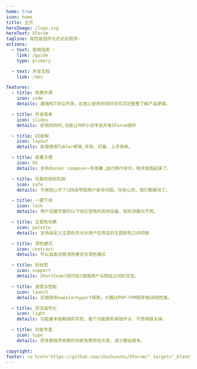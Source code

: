 ```yaml
---
home: true
icon: home
title: 主页
heroImage: /logo.svg
heroText: SForum
tagline: 高性能组件化的论坛程序✨
actions:
  - text: 使用指南 💡
    link: /guide
    type: primary

  - text: 开发文档
    link: /dev

features:
  - title: 免费开源
    icon: code
    details: 遵循MIT协议开源，在放心使用的同时也可完完整整了解产品逻辑。

  - title: 开发简单
    icon: slides
    details: 好用的同时,也能让PHP小白学会开发SForum插件

  - title: UI新鲜
    icon: layout
    details: 前端使用Tabler框架,年轻、好看、上手简单。

  - title: 部署方便
    icon: OS
    details: 支持docker compose一件部署,运行两行命令，程序就跑起来了。

  - title: 可靠的授权机制
    icon: safe
    details: 不用担心开了CDN会导致用户串号问题。你担心的，我们都解决了。

  - title: 一键下线
    icon: lock
    details: 用户设置页面可以下线已登陆的其他设备，密码泄露也不慌。

  - title: 主题色切换
    icon: palette
    details: 支持自定义主题色并允许用户在预设的主题颜色之间切换

  - title: 深色模式
    icon: contrast
    details: 可以自由切换浅色模式与深色模式

  - title: 短标签
    icon: support
    details: ShortCode(短代码)增强用户与网站之间的交互。

  - title: 速度与性能
    icon: launch
    details: 后端使用swoole+hyperf框架，大概比PHP-FPM程序强10倍性能。

  - title: 灵活组件化
    icon: light
    details: 功能基本依赖插件实现，每个功能都有单独开关，不想用就关掉。

  - title: 功能丰富
    icon: type
    details: 把多数程序收费的功能免费带给大家，减少建站成本。

copyright: 
footer: <a href="https://github.com/zhuchunshu/SForum/" target="_blank">SForum</a> | MIT 协议, 版权所有 © 2021-present RunPod.Cn
---
```

